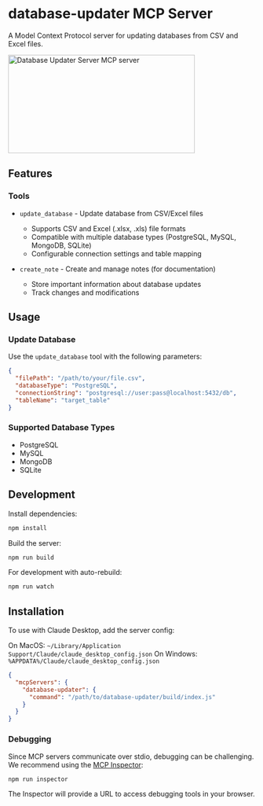 # database-updater MCP Server

A Model Context Protocol server for updating databases from CSV and Excel files.

<a href="https://glama.ai/mcp/servers/yqdoq32xyf">
  <img width="380" height="200" src="https://glama.ai/mcp/servers/yqdoq32xyf/badge" alt="Database Updater Server MCP server" />
</a>

## Features

### Tools
- `update_database` - Update database from CSV/Excel files
  - Supports CSV and Excel (.xlsx, .xls) file formats
  - Compatible with multiple database types (PostgreSQL, MySQL, MongoDB, SQLite)
  - Configurable connection settings and table mapping
  
- `create_note` - Create and manage notes (for documentation)
  - Store important information about database updates
  - Track changes and modifications

## Usage

### Update Database
Use the `update_database` tool with the following parameters:
```json
{
  "filePath": "/path/to/your/file.csv",
  "databaseType": "PostgreSQL",
  "connectionString": "postgresql://user:pass@localhost:5432/db",
  "tableName": "target_table"
}
```

### Supported Database Types
- PostgreSQL
- MySQL
- MongoDB
- SQLite

## Development

Install dependencies:
```bash
npm install
```

Build the server:
```bash
npm run build
```

For development with auto-rebuild:
```bash
npm run watch
```

## Installation

To use with Claude Desktop, add the server config:

On MacOS: `~/Library/Application Support/Claude/claude_desktop_config.json`
On Windows: `%APPDATA%/Claude/claude_desktop_config.json`

```json
{
  "mcpServers": {
    "database-updater": {
      "command": "/path/to/database-updater/build/index.js"
    }
  }
}
```

### Debugging

Since MCP servers communicate over stdio, debugging can be challenging. We recommend using the [MCP Inspector](https://github.com/modelcontextprotocol/inspector):

```bash
npm run inspector
```

The Inspector will provide a URL to access debugging tools in your browser.